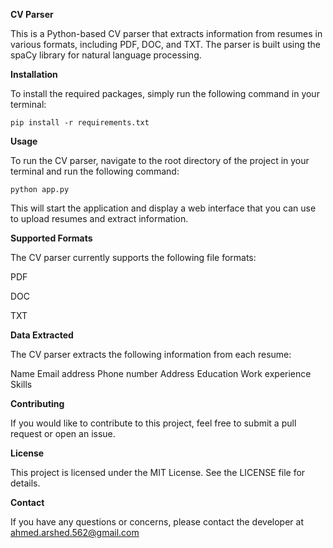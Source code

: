 **CV Parser**

This is a Python-based CV parser that extracts information from resumes in various formats, including PDF, DOC, and TXT. The parser is built using the spaCy library for natural language processing.

**Installation**

To install the required packages, simply run the following command in your terminal:


```pip install -r requirements.txt```

**Usage**

To run the CV parser, navigate to the root directory of the project in your terminal and run the following command:

```python app.py```

This will start the application and display a web interface that you can use to upload resumes and extract information.

**Supported Formats**

The CV parser currently supports the following file formats:

PDF

DOC

TXT

**Data Extracted**

The CV parser extracts the following information from each resume:

Name
Email address
Phone number
Address
Education
Work experience
Skills

**Contributing**

If you would like to contribute to this project, feel free to submit a pull request or open an issue.

**License**

This project is licensed under the MIT License. See the LICENSE file for details.

**Contact**

If you have any questions or concerns, please contact the developer at ahmed.arshed.562@gmail.com
